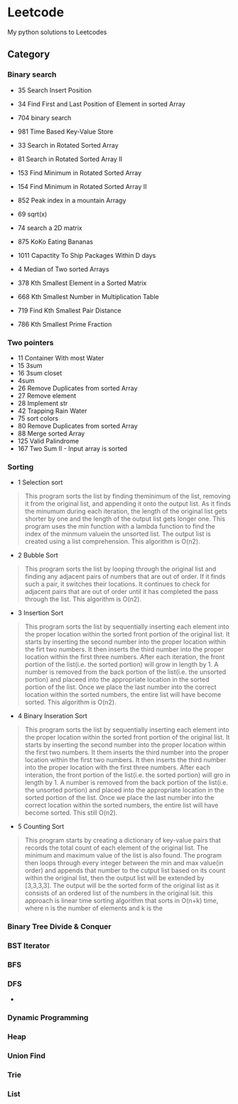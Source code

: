 # Leetcode
My python solutions to Leetcodes
## Category
### Binary search
- 35 Search Insert Position
- 34 Find First and Last Position of Element in sorted Array
- 704 binary search
- 981 Time Based Key-Value Store
- 33 Search in Rotated Sorted Array
- 81 Search in Rotated Sorted Array II
- 153 Find Minimum in Rotated Sorted Array
- 154 Find Minimum in Rotated Sorted Array II


- 852 Peak index in a mountain Arragy
- 69 sqrt(x)
- 74 search a 2D matrix
- 875 KoKo Eating Bananas
- 1011 Capactity To Ship Packages Within D days
- 4 Median of Two sorted Arrays
- 378 Kth Smallest Element in a Sorted Matrix
- 668 Kth Smallest Number in Multiplication Table
- 719 Find Kth Smallest Pair Distance
- 786 Kth Smallest Prime Fraction
### Two pointers
- 11 Container With most Water
- 15 3sum
- 16 3sum closet
- 4sum
- 26 Remove Duplicates from sorted Array
- 27 Remove element
- 28 Implement str
- 42 Trapping Rain Water
- 75 sort colors
- 80 Remove Duplicates from sorted Array
- 88 Merge sorted Array
- 125 Valid Palindrome
- 167 Two Sum II - Input array is sorted
### Sorting
- 1 Selection sort
>This program sorts the list by finding theminimum of the list, removing it from the original list, and appending it onto the output list. As it finds the minumum during each iteration, the length of the original list gets shorter by one and the length of the output list gets longer one. This program uses the min function with a lambda function to find the index of the minmum valuein the unsorted list. The output list is created using a list comprehension. This algorithm is O(n2).
- 2 Bubble Sort
>This program sorts the list by looping through the original list and finding any adjacent pairs of numbers that are out of order. If it finds such a pair, it switches their locations. It continues to check for adjacent pairs that are out of order until it has completed the pass through the list. This algorithm is O(n2). 
- 3 Insertion Sort
>This program sorts the list by sequentially inserting each element into the proper location within the sorted front portion of the original list. It starts by inserting the second number into the proper location within the firt two numbers. It then inserts the third number into the proper location within the first three numbers. After each iteration, the front portion of the list(i.e. the sorted portion) will grow in length by 1. A number is removed from the back portion of the list(i.e. the unsorted portion) and placeed into the appropriate location in the sorted portion of the list. Once we place the last number into the correct location within the sorted numbers, the entire list will have become sorted. This algorithm is O(n2).
- 4 Binary Inseration Sort
>This program sorts the list by sequentially inserting each element into the proper location within the sorted front portion of the original list. It starts by inserting the second number into the proper location within the first two numbers. It them inserts the third number into the proper location within the first two numbers. It then inserts the third number into the proper location with the first three numbers. After each interation, the front portion of the list(i.e. the sorted portion) will gro in length by 1. A number is removed from the back portion of the list(i.e. the unsorted portion) and placed into the appropriate location in the sorted portion of the list. Once we place the last number into the correct location within the sorted numbers, the entire list will have become sorted. This still O(n2).
- 5 Counting Sort
>This program starts by creating a dictionary of key-value pairs that records the total count of each element of the original list. The minimum and maximum value of the list is also found. The program then loops through every integer between the min and max value(in order) and appends that number to the cutput list based on its count within the original list, then the output list will be extended by [3,3,3,3]. The output will be the sorted form of the original list as it consists of an ordered list of the numbers in the original lsit. this approach is linear time sorting algorithm that sorts in O(n+k) time, where n is the number of elements and k is the 
### Binary Tree Divide & Conquer
### BST Iterator
### BFS

### DFS
-
### Dynamic Programming
### Heap
### Union Find
### Trie
### List


